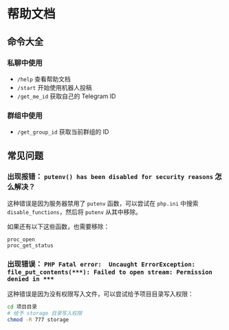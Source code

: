 # 帮助文档

## 命令大全

### 私聊中使用

- `/help` 查看帮助文档
- `/start` 开始使用机器人投稿
- `/get_me_id` 获取自己的 Telegram ID

### 群组中使用

- `/get_group_id` 获取当前群组的 ID


## 常见问题

### 出现报错： `putenv() has been disabled for security reasons` 怎么解决？
这种错误是因为服务器禁用了 `putenv` 函数，可以尝试在 `php.ini` 中搜索 `disable_functions`，然后将 `putenv` 从其中移除。

如果还有以下这些函数，也需要移除：
```
proc_open
proc_get_status
```

### 出现错误： `PHP Fatal error:  Uncaught ErrorException: file_put_contents(***): Failed to open stream: Permission denied in ***`

这种错误是因为没有权限写入文件，可以尝试给予项目目录写入权限：
```bash
cd 项目目录
# 给予 storage 目录写入权限
chmod -R 777 storage
```
